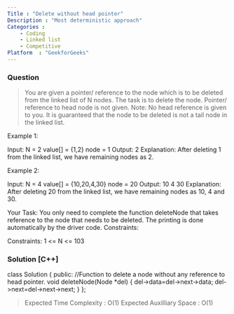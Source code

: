 ```yaml
---
Title : "Delete without head pointer"
Description : "Most deterministic approach"
Categories :
    - Coding
    - Linked list
    - Competitive 
Platform  : "GeekforGeeks"
---
```


### Question

>You are given a pointer/ reference to the node which is to be deleted from the linked list of N nodes. The task is to delete the node. Pointer/ reference to head node is not given. 
Note: No head reference is given to you. It is guaranteed that the node to be deleted is not a tail node in the linked list.

Example 1:

Input:
N = 2
value[] = {1,2}
node = 1
Output: 2
Explanation: After deleting 1 from the
linked list, we have remaining nodes
as 2.

Example 2:

Input:
N = 4
value[] = {10,20,4,30}
node = 20
Output: 10 4 30
Explanation: After deleting 20 from
the linked list, we have remaining
nodes as 10, 4 and 30.

Your Task:
You only need to complete the function deleteNode that takes reference to the node that needs to be deleted. The printing is done automatically by the driver code.
Constraints:



Constraints:
1 <= N <= 103

### Solution [C++]

class Solution
{
    public:
    //Function to delete a node without any reference to head pointer.
    void deleteNode(Node *del)
    {
        del->data=del->next->data;
        del->next=del->next->next;
    }
};
       


>Expected Time Complexity : O(1)
>Expected Auxilliary Space : O(1)
